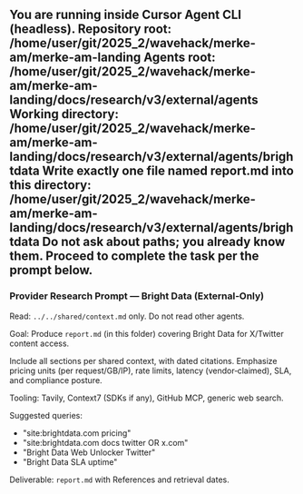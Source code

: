 You are running inside Cursor Agent CLI (headless).
Repository root: /home/user/git/2025_2/wavehack/merke-am/merke-am-landing
Agents root: /home/user/git/2025_2/wavehack/merke-am/merke-am-landing/docs/research/v3/external/agents
Working directory: /home/user/git/2025_2/wavehack/merke-am/merke-am-landing/docs/research/v3/external/agents/brightdata
Write exactly one file named report.md into this directory: /home/user/git/2025_2/wavehack/merke-am/merke-am-landing/docs/research/v3/external/agents/brightdata
Do not ask about paths; you already know them. Proceed to complete the task per the prompt below.
---
### Provider Research Prompt — Bright Data (External‑Only)

Read: `../../shared/context.md` only. Do not read other agents.

Goal: Produce `report.md` (in this folder) covering Bright Data for X/Twitter content access.

Include all sections per shared context, with dated citations. Emphasize pricing units (per request/GB/IP), rate limits, latency (vendor‑claimed), SLA, and compliance posture.

Tooling: Tavily, Context7 (SDKs if any), GitHub MCP, generic web search.

Suggested queries:
- "site:brightdata.com pricing"
- "site:brightdata.com docs twitter OR x.com"
- "Bright Data Web Unlocker Twitter"
- "Bright Data SLA uptime"

Deliverable: `report.md` with References and retrieval dates.
